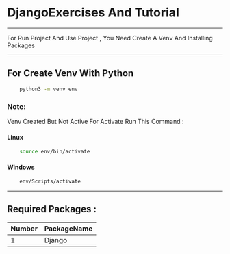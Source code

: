 # DjangoExercises And Tutorial 
---

<p> 
    For Run Project And Use Project , You Need Create A Venv And Installing Packages
</p>

---

## For Create Venv With Python
```bash
    python3 -m venv env
```

### Note:
<p>Venv Created But Not Active For Activate Run This Command : </p>

#### Linux
```bash
    source env/bin/activate
```

#### Windows
```bash
    env/Scripts/activate
```

---

## Required Packages :
| Number | PackageName |
| :----- | :---------- |
|   1  |    Django   |